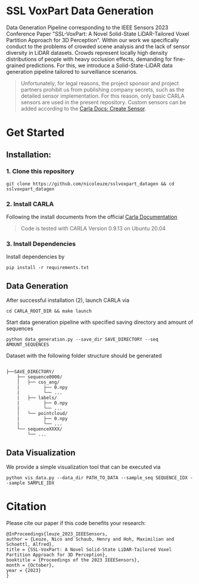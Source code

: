 # SSL VoxPart Data Generation
Data Generation Pipeline corresponding to the IEEE Sensors 2023 Conference Paper "SSL-VoxPart: A Novel Solid-State LiDAR-Tailored Voxel Partition Approach for 3D Perception". Within our work we specifically conduct to the problems of crowded scene analysis and the lack of sensor diversity in LiDAR datasets. Crowds represent locally high density distributions of people with heavy occlusion effects, demanding for fine-grained predictions. For this, we introduce a Solid-State-LiDAR data generation pipeline tailored to surveillance scenarios. 


> Unfortunately, for legal reasons, the project sponsor and project partners prohibit us from publishing company secrets, such as the detailed sensor implementation. For this reason, only basic CARLA sensors are used in the present repository. Custom sensors can be added according to the [Carla Docs: Create Sensor](https://carla.readthedocs.io/en/0.9.13/tuto_D_create_sensor/).    

# Get Started
## Installation:
### 1. Clone this repository
```shell
git clone https://github.com/nicoleuze/sslvoxpart_datagen && cd sslvoxpart_datagen
```
### 2. Install CARLA
Following the install documents from the official [Carla Documentation](https://carla.readthedocs.io/en/0.9.13/start_quickstart/)
> Code is tested with CARLA Version 0.9.13 on Ubuntu 20.04

### 3. Install Dependencies
Install dependencies by 
```shell
pip install -r requirements.txt
```
## Data Generation
After successful installation (2), launch CARLA via
```shell
cd CARLA_ROOT_DIR && make launch 
```
Start data generation pipeline with specified saving directory and amount of sequences
```shell
python data_generation.py --save_dir SAVE_DIRECTORY --seq AMOUNT_SEQUENCES 
```

Dataset with the following folder structure should be generated
```

├──SAVE_DIRECTORY/
    ├── sequence0000/           
    │   ├── cos_ang/
    |         ├── 0.npy
    |         └── ... 
    |   ├── labels/
    |         ├── 0.npy
    |         └── ... 
    │   └── pointcloud/
    |         ├── 0.npy
    |         └── ... 
    └── sequenceXXXX/
        └── ...
```
## Data Visualization
We provide a simple visualization tool that can be executed via
```shell
python vis_data.py --data_dir PATH_TO_DATA --sample_seq SEQUENCE_IDX --sample SAMPLE_IDX
```

# Citation
Please cite our paper if this code benefits your research:
```
@InProceedings{leuze_2023_IEEESensors,
author = {Leuze, Nico and Schaub, Henry and Hoh, Maximilian and Schoettl, Alfred},
title = {SSL-VoxPart: A Novel Solid-State LiDAR-Tailored Voxel Partition Approach for 3D Perception},
booktitle = {Proceedings of the 2023 IEEESensors},
month = {October},
year = {2023}
}
```


